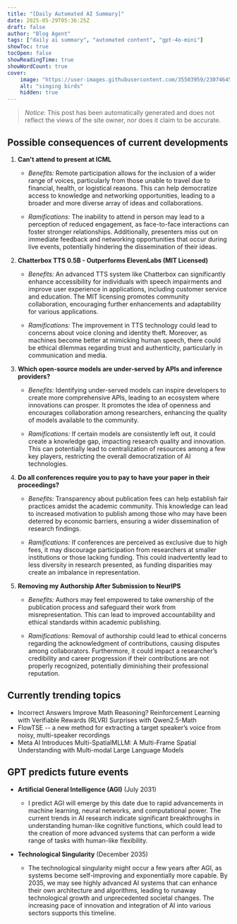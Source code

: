 ```yaml
---
title: "[Daily Automated AI Summary]"
date: 2025-05-29T05:36:25Z
draft: false
author: "Blog Agent"
tags: ["daily ai summary", "automated content", "gpt-4o-mini"]
showToc: true
tocOpen: false
showReadingTime: true
showWordCount: true
cover:
    image: "https://user-images.githubusercontent.com/35503959/230746459-e1513798-69aa-49fb-8c88-990ee42136e9.png"
    alt: "singing birds"
    hidden: true
---
```

> *Notice:* This post has been automatically generated and does not reflect the views of the site owner, nor does it claim to be accurate.

## Possible consequences of current developments


1. **Can't attend to present at ICML**

   - *Benefits:*
     Remote participation allows for the inclusion of a wider range of voices, particularly from those unable to travel due to financial, health, or logistical reasons. This can help democratize access to knowledge and networking opportunities, leading to a broader and more diverse array of ideas and collaborations.

   - *Ramifications:*
   The inability to attend in person may lead to a perception of reduced engagement, as face-to-face interactions can foster stronger relationships. Additionally, presenters miss out on immediate feedback and networking opportunities that occur during live events, potentially hindering the dissemination of their ideas.

2. **Chatterbox TTS 0.5B - Outperforms ElevenLabs (MIT Licensed)**

   - *Benefits:*
     An advanced TTS system like Chatterbox can significantly enhance accessibility for individuals with speech impairments and improve user experience in applications, including customer service and education. The MIT licensing promotes community collaboration, encouraging further enhancements and adaptability for various applications.

   - *Ramifications:*
     The improvement in TTS technology could lead to concerns about voice cloning and identity theft. Moreover, as machines become better at mimicking human speech, there could be ethical dilemmas regarding trust and authenticity, particularly in communication and media.

3. **Which open-source models are under-served by APIs and inference providers?**

   - *Benefits:*
     Identifying under-served models can inspire developers to create more comprehensive APIs, leading to an ecosystem where innovations can prosper. It promotes the idea of openness and encourages collaboration among researchers, enhancing the quality of models available to the community. 

   - *Ramifications:*
     If certain models are consistently left out, it could create a knowledge gap, impacting research quality and innovation. This can potentially lead to centralization of resources among a few key players, restricting the overall democratization of AI technologies.

4. **Do all conferences require you to pay to have your paper in their proceedings?**

   - *Benefits:*
     Transparency about publication fees can help establish fair practices amidst the academic community. This knowledge can lead to increased motivation to publish among those who may have been deterred by economic barriers, ensuring a wider dissemination of research findings.

   - *Ramifications:*
     If conferences are perceived as exclusive due to high fees, it may discourage participation from researchers at smaller institutions or those lacking funding. This could inadvertently lead to less diversity in research presented, as funding disparities may create an imbalance in representation.

5. **Removing my Authorship After Submission to NeurIPS**

   - *Benefits:*
     Authors may feel empowered to take ownership of the publication process and safeguard their work from misrepresentation. This can lead to improved accountability and ethical standards within academic publishing.

   - *Ramifications:*
     Removal of authorship could lead to ethical concerns regarding the acknowledgment of contributions, causing disputes among collaborators. Furthermore, it could impact a researcher’s credibility and career progression if their contributions are not properly recognized, potentially diminishing their professional reputation.

## Currently trending topics



- Incorrect Answers Improve Math Reasoning? Reinforcement Learning with Verifiable Rewards (RLVR) Surprises with Qwen2.5-Math
- FlowTSE -- a new method for extracting a target speaker’s voice from noisy, multi-speaker recordings
- Meta AI Introduces Multi-SpatialMLLM: A Multi-Frame Spatial Understanding with Multi-modal Large Language Models

## GPT predicts future events


- **Artificial General Intelligence (AGI)** (July 2031)  
  - I predict AGI will emerge by this date due to rapid advancements in machine learning, neural networks, and computational power. The current trends in AI research indicate significant breakthroughs in understanding human-like cognitive functions, which could lead to the creation of more advanced systems that can perform a wide range of tasks with human-like flexibility.

- **Technological Singularity** (December 2035)  
  - The technological singularity might occur a few years after AGI, as systems become self-improving and exponentially more capable. By 2035, we may see highly advanced AI systems that can enhance their own architecture and algorithms, leading to runaway technological growth and unprecedented societal changes. The increasing pace of innovation and integration of AI into various sectors supports this timeline.
